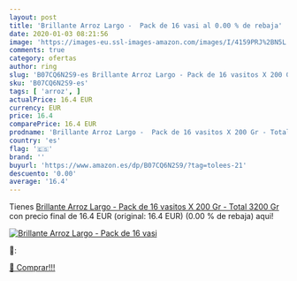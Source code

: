 ```yaml
---
layout: post
title: 'Brillante Arroz Largo -  Pack de 16 vasi al 0.00 % de rebaja'
date: 2020-01-03 08:21:56
image: 'https://images-eu.ssl-images-amazon.com/images/I/4159PRJ%2BN5L._SL400_.jpg'
comments: true
category: ofertas
author: ring
slug: 'B07CQ6N2S9-es Brillante Arroz Largo - Pack de 16 vasitos X 200 Gr -...'
sku: 'B07CQ6N2S9-es'
tags: [ 'arroz', ]
actualPrice: 16.4 EUR
currency: EUR
price: 16.4
comparePrice: 16.4 EUR
prodname: 'Brillante Arroz Largo -  Pack de 16 vasitos X 200 Gr - Total 3200 Gr'
country: 'es'
flag: '🇪🇸'
brand: ''
buyurl: 'https://www.amazon.es/dp/B07CQ6N2S9/?tag=tolees-21'
descuento: '0.00'
average: '16.4'
---
```


Tienes [Brillante Arroz Largo -  Pack de 16 vasitos X 200 Gr - Total 3200 Gr](https://www.amazon.es/dp/B07CQ6N2S9/?tag=tolees-21) con precio final de  16.4 EUR (original: 16.4 EUR) (0.00 %  de rebaja) aqui!

[![Brillante Arroz Largo -  Pack de 16 vasi](https://images-eu.ssl-images-amazon.com/images/I/4159PRJ%2BN5L._SL400_.jpg)](https://www.amazon.es/dp/B07CQ6N2S9/?tag=tolees-21)

🔎:


[🛒 Comprar!!!](https://www.amazon.es/dp/B07CQ6N2S9/?tag=tolees-21)

